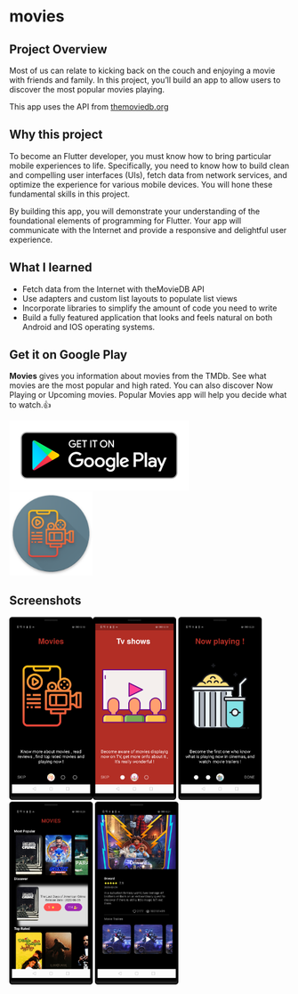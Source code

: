 # movies
## Project Overview

Most of us can relate to kicking back on the couch and enjoying a movie with friends and family. In this project, you’ll build an app to allow users to discover the most popular movies playing.

This app uses the API from [themoviedb.org](https://www.themoviedb.org/)
 
## Why this project 

To become an Flutter developer, you must know how to bring particular mobile experiences to life. Specifically, you need to know how to build clean and compelling user interfaces (UIs), fetch data from network services, and optimize the experience for various mobile devices. You will hone these fundamental skills in this project.

By building this app, you will demonstrate your understanding of the foundational elements of programming for Flutter. Your app will communicate with the Internet and provide a responsive and delightful user experience.

## What I learned
- Fetch data from the Internet with theMovieDB API
- Use adapters and custom list layouts to populate list views
- Incorporate libraries to simplify the amount of code you need to write
- Build a fully featured application that looks and feels natural on both Android and IOS operating systems.

## Get it on Google Play
**Movies**  gives you information about movies from the TMDb. See what movies are the most popular and high rated. You can also discover Now Playing or Upcoming movies.
 Popular Movies app will help you decide what to watch.👍
 
<a href="https://play.google.com/store/apps/details?id=com.sallam.movies&hl=en"> <img src="google_play.png"></a>  
<a href="https://play.google.com/store/apps/details?id=com.sallam.movies&hl=en"> <img src="app_ic.png" width="150"></a>

## Screenshots
<img src="1.png" width="150" margins="5px"><img src="2.png" width="150"> <img src="3.png" width="150"> <img src="4.png" width="150">
<img src="5.png" width="150">
